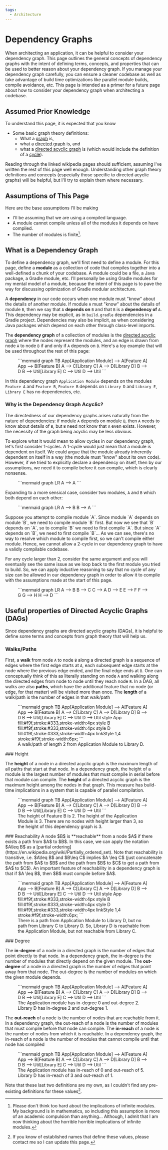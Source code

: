 ```yaml
---
tags:
  - Architecture
---
```

# Dependency Graphs
When architecting an application, it can be helpful to consider your dependency graph.
This page outlines the general concepts of dependency graphs with the intent of defining terms, concepts, and properties that can be used to better reason about your dependency graph.
If you manage your dependency graph carefully, you can ensure a cleaner codebase as well as take advantage of build time optimizations like parallel module builds, compile avoidance, etc.
This page is intended as a primer for a future page about how to consider your dependency graph when architecting a codebase.
## Assumed Prior Knowledge
To understand this page, it is expected that you know

- Some basic graph theory definitions:
	- What a [graph](https://en.wikipedia.org/wiki/Graph_(discrete_mathematics)) is,
	- what a [directed graph](https://en.wikipedia.org/wiki/Directed_graph) is, and
	- what a [directed acyclic graph](https://en.wikipedia.org/wiki/Directed_acyclic_graph) is (which would include the definition of a [cycle](https://en.wikipedia.org/wiki/Cycle_(graph_theory))).

Reading through the linked wikipedia pages should sufficient, assuming I've written the rest of this page well enough.
Understanding other graph theory definitions and concepts (especially those specific to directed acyclic graphs) will be helpful, but I'll try to explain them where necessary.

## Assumptions of This Page

Here are the base assumptions I'll be making

- I'll be assuming that we are using a compiled language.
- A module cannot compile unless all of the modules it depends on have compiled.
- The number of modules is finite[^1].
## What is a Dependency Graph

To define a dependency graph, we'll first need to define a module.
For this page, define a **module** as a collection of code that compiles together into a well-defined a chunk of your codebase.
A module could be a file, a Java package, a Gradle module, etc.
I'll personally be using Gradle modules for my mental model of a module, because the intent of this page is to pave the way for discussing optimization of Gradle modular architecture.

A **dependency** in our code occurs when one module must "know" about the details of another module.
If module `A` must "know" about the details of module `B`, then we say that `A` **depends on** `B` and that `B` is a **dependency of** `A`.
This dependency may be explicit, as in `build.gradle` dependencies in a Gradle project.
Dependencies may also be implicit, as when considering Java packages which depend on each other through class-level imports.

The **dependency graph** of a collection of modules is the [directed acyclic graph](https://en.wikipedia.org/wiki/Directed_acyclic_graph) where the nodes represent the modules, and an edge is drawn from node `A` to node `B` if and only if `A` depends on `B`.
Here's a toy example that will be used throughout the rest of this page:

<figure>
```mermaid
graph TB
	App[Application Module] --> A[Feature A]
	App --> B[Feature B]
	A --> C[Library C]
	A --> D[Library D]
	B --> D
	B --> Util[Library E]
	C --> Util
	D --> Util
```
</figure>

In this dependency graph `Application Module` depends on the modules `Feature A` and `Feature B`, `Feature B` depends on `Library D` and `Library E`, `Library E` has no dependencies, etc.

### Why is the Dependency Graph Acyclic?

The directedness of our dependency graphs arises naturally from the nature of dependencies: if module `A` depends on module `B`, then `A` needs to know about details of `B`, but `B` need not know that `A` even exists.
However, the necessity of the graph being acyclic may be less obvious.

To explore what it would mean to allow cycles in our dependency graph, let's first consider 1-cycles.
A 1-cycle would just mean that a module is dependent on itself.
We could argue that the module already inherently dependent on itself in a way (the module must "know" about its own code).
However, if we tried to explicitly declare a dependency on itself, then by our assumptions, we need it to compile before it can compile, which is clearly nonsense.
<figure>
```mermaid
graph LR
	A --> A
```
</figure>

Expanding to a more sensical case, consider two modules, `A` and `B` which both depend on each other:
<figure>
```mermaid
graph LR
	A --> B
	B --> A
```
</figure>
Suppose you attempt to compile module `A`.
Since module `A` depends on module `B`, we need to compile module `B` first.
But now we see that `B` depends on `A`, so to compile `B` we need to first compile `A`.
But since `A` depends on `B`, we need to first compile `B`...
As we can see, there's no way to resolve which module to compile first, so we can't compile either module.
Hence, we cannot allow a 2-cycle in our dependency graph to have a validly compilable codebase.

For any cycle larger than 2, consider the same argument and you will eventually see the same issue as we loop back to the first module you tried to build.
So, we can apply inductive reasoning to say that no cycle of any size can be allowed in our dependency graph in order to allow it to compile with the assumptions made at the start of this page.
<figure>
```mermaid
graph LR
	A --> B
	B --> C
	C --> A
	D --> E
	E --> F
	F --> G
	G --> H
	H --> D
```
</figure>

## Useful properties of Directed Acyclic Graphs (DAGs)

Since dependency graphs are directed acyclic graphs (DAGs), it is helpful to define some terms and concepts from graph theory that will help us.

### Walks/Paths

First, a **walk** from node `A` to node `B` along a directed graph is a sequence of edges where the first edge starts at `A`, each subsequent edge starts at the node where the previous edge ended, and the final edge ends at `B`.
One can conceptually think of this as literally standing on node `A` and walking along the directed edges from node to node until they reach node `B`.
In a DAG, all walks are also **paths**, which have the additional feature that no node (or edge, for that matter) will be visited more than once.
The **length** of a walk/path is the number of edges in that walk/path

<figure>
```mermaid
graph TB
	App[Application Module] --> A[Feature A]
	App --> B[Feature B]
	A --> C[Library C]
	A --> D[Library D]
	B --> D
	B --> Util[Library E]
	C --> Util
	D --> Util
	style App fill:#f9f,stroke:#333,stroke-width:4px
	style B fill:#f9f,stroke:#333,stroke-width:4px
	style D fill:#f9f,stroke:#333,stroke-width:4px
	linkStyle 1,4 stroke:#f9f,stroke-width:6px;
```
<figcaption>A walk/path of length 2 from Application Module to Library D.</figcaption>
</figure>
### Height

The **height** of a node in a directed acyclic graph is the maximum length of all paths that start at that node.
In a dependency graph, the height of a module is the largest number of modules that must compile in serial before that module can compile. 
The **height** of a directed acyclic graph is the maximum height among the nodes in that graph.
This measure has build-time implications in a system that is capable of parallel compilation.

<figure>
```mermaid
graph TB
	App[Application Module] --> A[Feature A]
	App --> B[Feature B]
	A --> C[Library C]
	A --> D[Library D]
	B --> D
	B --> Util[Library E]
	C --> Util
	D --> Util
```
<figcaption>The height of Feature B is 2. The height of the Application Module is 3. 
There are no nodes with height larger than 3, so the height of this dependency graph is 3.</figcaption>
</figure>
### Reachability
A node $B$ is **reachable** from a node $A$ if there exists a path from $A$ to $B$.
In this case, we can apply the notation $A\leq B$ as a [partial ordering](https://en.wikipedia.org/wiki/Partially_ordered_set).
Note that reachability is transitive, i.e. $A\leq B$ and $B\leq C$ implies $A \leq C$ (just concatenate the path from $A$ to $B$ and the path from $B$ to $C$ to get a path from $A$ to $C$).
An important feature of reachability in a dependency graph is that if $A \leq B$, then $B$ must compile before $A$.

<figure>
```mermaid
graph TB
	App[Application Module] --> A[Feature A]
	App --> B[Feature B]
	A --> C[Library C]
	A --> D[Library D]
	B --> D
	B --> Util[Library E]
	C --> Util
	D --> Util
	style App fill:#f9f,stroke:#333,stroke-width:4px
	style B fill:#f9f,stroke:#333,stroke-width:4px
	style D fill:#f9f,stroke:#333,stroke-width:4px
	linkStyle 1,4 stroke:#f9f,stroke-width:6px;
```
<figcaption>There is a path from Application Module to Library D, but no path from Library C to Library D.
So, Library D is reachable from the Application Module, but not reachable from Library C.</figcaption>
</figure>
### Degree

The **in-degree** of a node in a directed graph is the number of edges that point directly to that node.
In a dependency graph, the in-degree is the number of modules that directly depend on the given module.
The **out-degree** of a node in a directed graph is the number of edges that point away from that node.
The out-degree is the number of modules on which the given module depends.

<figure>
```mermaid
graph TB
	App[Application Module] --> A[Feature A]
	App --> B[Feature B]
	A --> C[Library C]
	A --> D[Library D]
	B --> D
	B --> Util[Library E]
	C --> Util
	D --> Util
```
<figcaption>The Application module has in-degree 0 and out-degree 2. 
Library D has in-degree 2 and out-degree 1.</figcaption>
</figure>

The **out-reach** of a node is the number of nodes that are reachable from it.
In a dependency graph, the out-reach of a node is the number of modules that must compile before that node can compile.
The **in-reach** of a node is the number of nodes from which it is reachable.
In a dependency graph, the in-reach of a node is the number of modules that cannot compile until that node has compiled

<figure>
```mermaid
graph TB
	App[Application Module] --> A[Feature A]
	App --> B[Feature B]
	A --> C[Library C]
	A --> D[Library D]
	B --> D
	B --> Util[Library E]
	C --> Util
	D --> Util
```
<figcaption>The Application module has in-reach of 0 and out-reach of 5.
Library D has in-reach of 3 and out-reach of 1.</figcaption>
</figure>

Note that these last two definitions are my own, as I couldn't find any pre-existing definitions for these values[^2].


[^1]: Please don't think too hard about the implications of infinite modules. My background is in mathematics, so including this assumption is more of an academic compulsion than anything... Although, I admit that I am now thinking about the horrible horrible implications of infinite modules.

[^2]: If you know of established names that define these values, please contact me so I can update this page.
